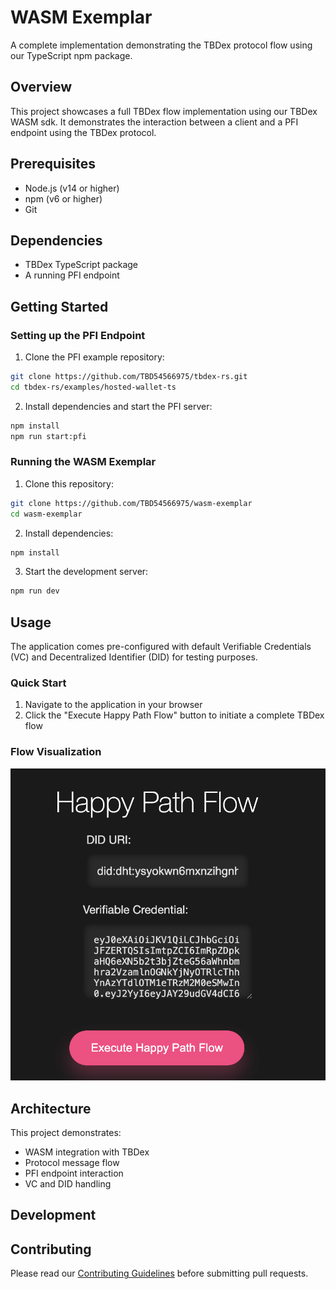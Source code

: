 # WASM Exemplar

A complete implementation demonstrating the TBDex protocol flow using our TypeScript npm package.

## Overview

This project showcases a full TBDex flow implementation using our TBDex WASM sdk. It demonstrates the interaction between a client and a PFI endpoint using the TBDex protocol.

## Prerequisites

- Node.js (v14 or higher)
- npm (v6 or higher)
- Git

## Dependencies

- TBDex TypeScript package
- A running PFI endpoint

## Getting Started

### Setting up the PFI Endpoint

1. Clone the PFI example repository:
```bash
git clone https://github.com/TBD54566975/tbdex-rs.git
cd tbdex-rs/examples/hosted-wallet-ts
```

2. Install dependencies and start the PFI server:
```bash
npm install
npm run start:pfi
```

### Running the WASM Exemplar

1. Clone this repository:
```bash
git clone https://github.com/TBD54566975/wasm-exemplar
cd wasm-exemplar
```

2. Install dependencies:
```bash
npm install
```

3. Start the development server:
```bash
npm run dev
```

## Usage

The application comes pre-configured with default Verifiable Credentials (VC) and Decentralized Identifier (DID) for testing purposes.

### Quick Start
1. Navigate to the application in your browser
2. Click the "Execute Happy Path Flow" button to initiate a complete TBDex flow

### Flow Visualization
![TBDex Happy Path Flow](docs/happy-path-flow.png)

## Architecture

This project demonstrates:
- WASM integration with TBDex
- Protocol message flow
- PFI endpoint interaction
- VC and DID handling

## Development


## Contributing

Please read our [Contributing Guidelines](CONTRIBUTING.md) before submitting pull requests.